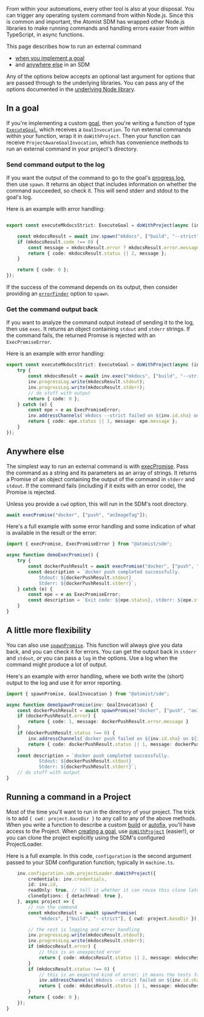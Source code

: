 From within your automations, every other tool is also at your disposal.
You can trigger any operating system command from within Node.js. Since this
is common and important, the Atomist SDM has wrapped other Node.js libraries
to make running commands and handling errors easier from within TypeScript,
in async functions.

This page describes how to run an external command

* [when you implement a goal](#in-a-goal)
* and [anywhere else](#anywhere-else) in an SDM

Any of the options below accepts an optional last argument for options that are
passed through to the underlying libraries. You can pass any of the options documented
in the [underlying Node library][apidoc-SpawnSyncOptions].

## In a goal

If you're implementing a custom [goal](goal.md), then you're writing a function of type [`ExecuteGoal`](https://atomist.github.io/sdm/modules/_lib_api_goal_goalinvocation_.html#executegoal), which receives a `GoalInvocation`.
To run external commands within your function, wrap it in `doWithProject`. Then your function can receive `ProjectAwareGoalInvocation`, which has convenience methods to run an external command in your project's directory.

### Send command output to the log

If you want the output of the command to go to the goal's [progress log](logging.md#goal-progress-logs),
then use `spawn`. It returns an object that includes information on whether the command succeeded, so check it.
This will send stderr and stdout to the goal's log.

Here is an example with error handling:

```typescript

export const executeMkdocsStrict: ExecuteGoal = doWithProject(async (inv: ProjectAwareGoalInvocation) => {

    const mkdocsResult = await inv.spawn("mkdocs", ["build", "--strict"]);
    if (mkdocsResult.code !== 0) {
        const message = mkdocsResult.error ? mkdocsResult.error.message : "See the log for output";
        return { code: mkdocsResult.status || 2, message };
    }

    return { code: 0 };
});
```

If the success of the command depends on its output, then consider providing an [`errorFinder`](https://atomist.github.io/sdm/interfaces/_lib_api_helper_misc_child_process_.spawnlogoptions.html#errorfinder)
 option to `spawn`.

### Get the command output back

If you want to analyze the command output instead of sending it to the log, then use `exec`.
It returns an object containing `stdout` and `stderr` strings. If the command fails, the returned Promise is rejected
with an `ExecPromiseError`.

Here is an example with error handling:

```typescript
export const executeMkdocsStrict: ExecuteGoal = doWithProject(async (inv: ProjectAwareGoalInvocation) => {
    try {
        const mkdocsResult = await inv.exec("mkdocs", ["build", "--strict"]);
        inv.progressLog.write(mkdocsResult.stdout);
        inv.progressLog.write(mkdocsResult.stderr);
        // do stuff with output
        return { code: 0 };
    } catch (e) {
        const epe = e as ExecPromiseError;
        inv.addressChannels(`mkdocs --strict failed on ${inv.id.sha} on ${inv.id.branch}: ${epe.message}`);
        return { code: epe.status || 1, message: epe.message };
    }
});
```

[apidoc-SpawnSyncOptions]: https://nodejs.org/api/child_process.html#child_process_child_process_exec_command_options_callback (Docs for options to spawn)

## Anywhere else

The simplest way to run an external command is with [execPromise][apidoc-execpromise].
Pass the command as a string and its parameters as an array of strings.
It returns a Promise of an object containing the output of the command in `stderr` and `stdout`.
If the command fails (including if it exits with an error code), the Promise is rejected.

Unless you provide a `cwd` option, this will run in the SDM's root directory.

```typescript
await execPromise("docker", ["push", "anImageTag"]);
```

Here's a full example with some error handling and some indication of what
is available in the result or the error:

```typescript
import { execPromise, ExecPromiseError } from "@atomist/sdm";

async function demoExecPromise() {
    try {
        const dockerPushResult = await execPromise("docker", ["push", "anImageTag"]);
        const description = `docker push completed successfully.
            Stdout: ${dockerPushResult.stdout}
            Stderr: ${dockerPushResult.stderr}`;
    } catch (e) {
        const epe = e as ExecPromiseError;
        const description = `Exit code: ${epe.status}, stderr: ${epe.stderr}`;
    }
}
```

## A little more flexibility

You can also use [`spawnPromise`][apidoc-spawnpromise].
This function will always give you data back, and you can check it for errors. You can get the
output back in `stderr` and `stdout`, *or* you can pass a `log` in the options. Use a log when
the command might produce a lot of output.

Here's an example with error handling, where we both write the (short) output to the log
and use it for error reporting.

```typescript
import { spawnPromise, GoalInvocation } from "@atomist/sdm";

async function demoSpawnPromise(inv: GoalInvocation) {
    const dockerPushResult = await spawnPromise("docker", ["push", "anImageTag"]);
    if (dockerPushResult.error) {
        return { code: 1, message: dockerPushResult.error.message }
    }
    if (dockerPushResult.status !== 0) {
        inv.addressChannels(`docker push failed on ${inv.id.sha} on ${inv.id.branch}: ${dockerPushResult.stderr}`);
        return { code: dockerPushResult.status || 1, message: dockerPushResult.stderr }
    }
    const description = `docker push completed successfully.
            Stdout: ${dockerPushResult.stdout}
            Stderr: ${dockerPushResult.stderr}`;
    // do stuff with output
}
```

## Running a command in a Project

Most of the time you'll want to run in the directory of your project. The trick is to add
`{ cwd: project.baseDir }` to any call to any of the above methods. When you write a function
to describe a custom [build](build.md) or [autofix](autofix.md), you'll have access to the Project.
When [creating a goal][create-goal], use [`doWithProject`](#in-a-goal) (easier!), or you can
clone the project explicitly using the SDM's configured ProjectLoader.

[create-goal]:../developer/goal.md#creating-a-goal (Creating a Goal)

Here is a full example.  In this code, `configuration` is the
second argument passed to your SDM configuration function, typically in `machine.ts`.

```typescript
    inv.configuration.sdm.projectLoader.doWithProject({
        credentials: inv.credentials,
        id: inv.id,
        readOnly: true, // tell it whether it can reuse this clone later
        cloneOptions: { detachHead: true },
    }, async project => {
        // run the command
        const mkdocsResult = await spawnPromise(
            "mkdocs", ["build", "--strict"], { cwd: project.baseDir });

        // the rest is logging and error handling
        inv.progressLog.write(mkdocsResult.stdout);
        inv.progressLog.write(mkdocsResult.stderr);
        if (mkdocsResult.error) {
            // this is an unexpected error
            return { code: mkdocsResult.status || 2, message: mkdocsResult.error.message }
        }
        if (mkdocsResult.status !== 0) {
            // this is an expected kind of error; it means the tests failed
            inv.addressChannels(`mkdocs --strict failed on ${inv.id.sha} on ${inv.id.branch}: ${mkdocsResult.stderr}`);
            return { code: mkdocsResult.status || 1, message: mkdocsResult.stderr }
        }
        return { code: 0 };
    });
}
```

[apidoc-execpromise]: https://atomist.github.io/automation-client/modules/_lib_util_child_process_.html#execpromise (API doc for execPromise)

[apidoc-spawnpromise]: https://atomist.github.io/automation-client/modules/_lib_util_child_process_.html#spawnpromise (API doc for spawnPromise)

[apidoc-spawnandlog]: https://atomist.github.io/sdm/modules/_lib_api_helper_misc_child_process_.html#spawnandlog (API doc for spawnAndLog)

